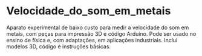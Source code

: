 # Velocidade_do_som_em_metais
Aparato experimental de baixo custo para medir a velocidade do som em metais, com peças para impressão 3D e código Arduino. Pode ser usado no ensino de física e, com adaptações, em aplicações industriais. Inclui modelos 3D, código e instruções básicas.
